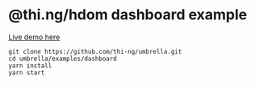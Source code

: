 # @thi.ng/hdom dashboard example

[Live demo here](http://demo.thi.ng/umbrella/dashboard/)

```
git clone https://github.com/thi-ng/umbrella.git
cd umbrella/examples/dashboard
yarn install
yarn start
```

